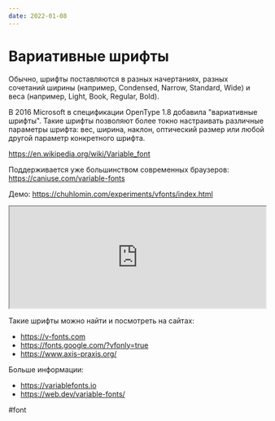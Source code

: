 ```yaml
---
date: 2022-01-08
---
```


# Вариативные шрифты

Обычно, шрифты поставляются в разных начертаниях,
разных сочетаний ширины (например, Condensed, Narrow, Standard, Wide)
и веса (например, Light, Book, Regular, Bold).

В 2016 Microsoft в спецификации OpenType 1.8 добавила "вариативные шрифты".
Такие шрифты позволяют более токно настраивать различные параметры шрифта:
вес, ширина, наклон, оптический размер или
любой другой параметр конкретного шрифта.

https://en.wikipedia.org/wiki/Variable_font

Поддерживается уже большинством современных браузеров:
https://caniuse.com/variable-fonts

Демо: https://chuhlomin.com/experiments/vfonts/index.html  

<iframe
    src="https://dev.chuhlomin.com/experiments/vfonts/index.html"
    width="100%"
    height="200px">
</iframe>

Такие шрифты можно найти и посмотреть на сайтах:

* https://v-fonts.com
* https://fonts.google.com/?vfonly=true
* https://www.axis-praxis.org/

Больше информации:

* https://variablefonts.io
* https://web.dev/variable-fonts/

#font
